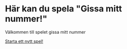 Här kan du spela "Gissa mitt nummer!"
===========

Välkommen till spelet gissa mitt nummer

[Starta ett nytt spel!](guess/init)